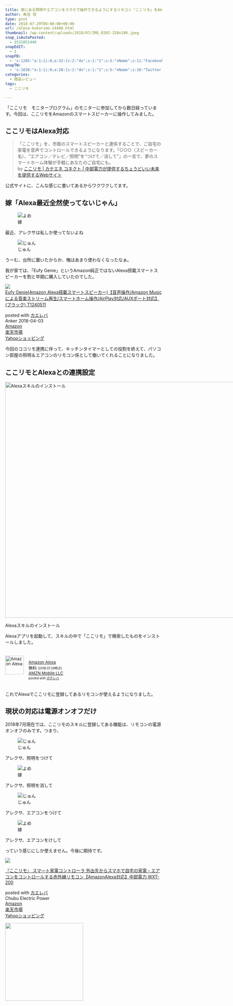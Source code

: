 ```yaml
---
title: 家にある照明やエアコンをスマホで操作できるようにするリモコン「ここリモ」をAmazonのAlexaと連携させた
author: 魚住 惇
type: post
date: 2018-07-29T08:00:00+00:00
url: /alexa-kokorimo-14488.html
thumbnail: /wp-content/uploads/2018/07/IMG_0202-320x180.jpeg
snap_isAutoPosted:
  - 1532851440
snapEdIT:
  - 1
snapFB:
  - 's:1205:"a:1:{i:0;a:32:{s:2:"do";s:1:"1";s:5:"nName";s:11:"Facebook #0";s:9:"msgFormat";s:51:"ブログを更新しました！%TITLE% %SITENAME%";s:6:"appKey";s:35:"x5g9aw2d4v22454x2w294d444a4p2b4u2z2";s:6:"appSec";s:69:"d3h0au284x2i5b4s224h5e414a4p2m5z2y2u2k584x24474e4w2p2y2d4w244q2748484";s:8:"postType";s:1:"A";s:8:"apiToUse";s:4:"fbfb";s:7:"fltrsOn";i:0;s:5:"fltrs";a:0:{}s:7:"proxyOn";i:0;s:7:"useSURL";i:0;s:1:"v";i:350;s:3:"tpt";s:0:"";s:4:"pgID";s:32:"627487850654942_2005089846228062";s:6:"imgUpl";s:1:"T";s:10:"riComments";i:0;s:12:"riCommentsAA";i:0;s:5:"proxy";a:2:{s:5:"proxy";s:0:"";s:2:"up";s:0:"";}s:9:"wpImgSize";s:4:"full";s:5:"glpid";s:0:"";s:4:"uMsg";s:0:"";s:11:"accessToken";s:175:"EAAMjGZBx2DIABAK9Shrq8A1facZBzmI7j4gQptvfrvrC0QRXFBjndKxoJdk1x3YCLY5zT01ivVoEhYZCv0wO4N4WlEb8wNRBgIgy8OvpQQfV1zmMs4Tfgs9r2rrWnoya0gsx9AgvoAlPCKCha6ZAYq5mszCg54MRDGptJQ0xegZDZD";s:8:"authUser";s:15:"627487850654942";s:12:"authUserName";s:10:"Jun Uozumi";s:8:"isPosted";s:1:"1";s:7:"postURL";s:62:"http://www.facebook.com/627487850654942/posts/2005089846228062";s:5:"pDate";s:19:"2018-07-29 08:04:00";s:9:"isAutoImg";s:1:"A";s:8:"imgToUse";s:0:"";s:9:"isAutoURL";s:1:"A";s:8:"urlToUse";s:0:"";s:4:"doFB";i:0;}}";'
snapTW:
  - 's:1038:"a:1:{i:0;a:28:{s:2:"do";s:1:"1";s:5:"nName";s:10:"Twitter #0";s:9:"msgFormat";s:40:"記事を書きました: %TITLE%  %URL%";s:6:"appKey";s:55:"x5g9a2494h465u554l434265454e306b4j4m474q3o3w5r4h3a3b4r3";s:6:"appSec";s:105:"d3h0ak37413l546f4u25615i4n4j3p4w384o305r3l336s5d4i4n4u3q354p3u2o4p433o50325b4m4f4r3s463t454y534r3s3l57406";s:7:"fltrsOn";i:0;s:5:"fltrs";a:0:{}s:7:"proxyOn";i:0;s:7:"useSURL";i:0;s:1:"v";i:350;s:5:"twURL";s:29:"https://twitter.com/jun3010me";s:11:"accessToken";s:50:"67790051-Zy1o3Z7D9ONCVqKqdP2QPAIhGVwkCADeltfZN9dth";s:14:"accessTokenSec";s:45:"k94u64BhC2TPT95vmy98nXsz1WUVhQEFSW2qnZM46Q5z1";s:5:"tw140";i:0;s:10:"riComments";i:0;s:11:"riCommentsM";i:0;s:12:"riCommentsAA";i:0;s:8:"attchImg";s:1:"1";s:9:"wpImgSize";s:4:"full";s:8:"isPosted";s:1:"1";s:4:"pgID";s:19:"1023479242577784833";s:7:"postURL";s:56:"https://twitter.com/jun3010me/status/1023479242577784833";s:5:"pDate";s:19:"2018-07-29 08:04:02";s:9:"isAutoImg";s:1:"A";s:8:"imgToUse";s:0:"";s:9:"isAutoURL";s:1:"A";s:8:"urlToUse";s:0:"";s:4:"doTW";i:0;}}";'
categories:
  - 商品レビュー
tags:
  - ここリモ

---
```

「ここリモ　モニタープログラム」のモニターに参加してから数日経っています。今回は、ここリモをAmazonのスマートスピーカーに操作してみました。

## ここリモはAlexa対応

> 「ここリモ」を、市販のスマートスピーカーと連係することで、ご自宅の家電を音声でコントロールできるようになります。「○○○（スピーカー名）、“エアコン／テレビ／照明”を“つけて／消して”」の一言で、夢のスマートホーム体験が手軽にあなたのご自宅にも。  
> by <a href="https://katene.chuden.jp/cocoremo/" title="ここリモ | カテエネ コネクト | 中部電力が提供するちょうどいい未来を提供するWebサイト" target="_blank">ここリモ | カテエネ コネクト | 中部電力が提供するちょうどいい未来を提供するWebサイト</a>

公式サイトに、こんな感じに書いてあるからワクワクしてます。

## 嫁「Alexa最近全然使ってないじゃん」

<div class="voice">
  <figure class="voice-img-right"> <img decoding="async" src="http://jun3010.me/files/yomes.jpg" alt="よめ" /><figcaption class="voice-img-description">嫁</figcaption></figure> 
  
  <div class="voice-text-left">
    <p class="voice-text">
      最近、アレクサは私しか使ってないよね
    </p>
  </div>
</div>

<div class="voice">
  <figure class="voice-img-left"> <img decoding="async" src="http://jun3010.me/files/juns.jpg" alt="じゅん" /><figcaption class="voice-img-description">じゅん</figcaption></figure> 
  
  <div class="voice-text-right">
    <p class="voice-text">
      うーむ、台所に置いたからか、俺はあまり使わなくなったなぁ。
    </p>
  </div>
</div>

我が家では、「Eufy Genie」というAmazon純正ではないAlexa搭載スマートスピーカーを割と早期に購入していたのでした。

<div class="cstmreba">
  <div class="kaerebalink-box">
    <div class="kaerebalink-image">
      <a href="https://www.amazon.co.jp/exec/obidos/ASIN/B07845QBH7/jn050191-22/" target="_blank" ><img decoding="async" src="https://images-fe.ssl-images-amazon.com/images/I/41d4Oa1WCrL._SL160_.jpg" style="border: none;" /></a>
    </div>
    <div class="kaerebalink-info">
      <div class="kaerebalink-name">
        <a href="https://www.amazon.co.jp/exec/obidos/ASIN/B07845QBH7/jn050191-22/" target="_blank" >Eufy Genie(Amazon Alexa搭載スマートスピーカー)【音声操作/Amazon Musicによる音楽ストリーム再生/スマートホーム操作/AirPlay対応/AUXポート対応】(ブラック) T1240511</a></p>
        <div class="kaerebalink-powered-date">
          posted with <a href="https://kaereba.com" rel="nofollow" target="_blank">カエレバ</a>
        </div>
      </div>
      <div class="kaerebalink-detail">
        Anker 2018-04-03
      </div>
      <div class="kaerebalink-link1">
        <div class="shoplinkamazon">
          <a href="https://www.amazon.co.jp/gp/search?keywords=eufy%20genie&#038;__mk_ja_JP=%E3%82%AB%E3%82%BF%E3%82%AB%E3%83%8A&#038;tag=jn050191-22" target="_blank" >Amazon</a>
        </div>
        <div class="shoplinkrakuten">
          <a href="https://hb.afl.rakuten.co.jp/hgc/10ef1d94.c90f9829.10ef1d95.53606a39/?pc=https%3A%2F%2Fsearch.rakuten.co.jp%2Fsearch%2Fmall%2Feufy%2520genie%2F-%2Ff.1-p.1-s.1-sf.0-st.A-v.2%3Fx%3D0%26scid%3Daf_ich_link_urltxt%26m%3Dhttp%3A%2F%2Fm.rakuten.co.jp%2F" target="_blank" >楽天市場</a>
        </div>
        <div class="shoplinkyahoo">
          <a href="//ck.jp.ap.valuecommerce.com/servlet/referral?sid=3040825&#038;pid=884909937&#038;vc_url=http%3A%2F%2Fsearch.shopping.yahoo.co.jp%2Fsearch%3Fp%3Deufy%2520genie&#038;vcptn=kaereba" target="_blank" >Yahooショッピング<img decoding="async" loading="lazy" src="//ad.jp.ap.valuecommerce.com/servlet/gifbanner?sid=3040825&#038;pid=884909937" height="1" width="1" border="0" /></a>
        </div>
      </div>
    </div>
    <div class="booklink-footer">
    </div>
  </div>
</div>

今回のココリモ連携に伴って、キッチンタイマーとしての役割を終えて、パソコン部屋の照明＆エアコンのリモコン係として働いてくれることになりました。

## ここリモとAlexaとの連携設定

<div id="attachment_14486" style="width: 1290px" class="wp-caption alignnone">
  <img aria-describedby="caption-attachment-14486" decoding="async" loading="lazy" class="alignnone size-full wp-image-14486" src="/wp-content/uploads/2018/07/Image.jpeg" alt="Alexaスキルのインストール" width="1280" height="758"  sizes="(max-width: 1280px) 100vw, 1280px" />
  
  <p id="caption-attachment-14486" class="wp-caption-text">
    Alexaスキルのインストール
  </p>
</div>

Alexaアプリを起動して、スキルの中で「ここリモ」で検索したものをインストールしました。

<div class="pochireba" style="text-align:left;font-size:small;padding:20px 0;zoom: 1;overflow: hidden;">
  <a href="https://itunes.apple.com/jp/app/amazon-alexa/id944011620?mt=8&#038;uo=4&#038;at=11l7gE" target="_blank" ><img decoding="async" loading="lazy" src="https://is3-ssl.mzstatic.com/image/thumb/Purple128/v4/39/7a/fa/397afa13-387c-5569-a33e-7bfb2a5bbea8/source/60x60bb.jpg" alt="Amazon Alexa" width="60" height="60" style="float:left;margin:0 15px 0 0;width:60px;height:60px;" class="pochi_img" /></a></p> 
  
  <div class="pochi_info" style="text-align:left;zoom: 1;overflow: hidden;">
    <div class="pochi_name">
      <a href="https://itunes.apple.com/jp/app/amazon-alexa/id944011620?mt=8&#038;uo=4&#038;at=11l7gE" target="_blank" >Amazon Alexa</a>
    </div>
    <div class="pochi_price" style="display:inline;">
      無料
    </div>
    <div class="pochi_time" style="font-size:x-small;display:inline;">
      (2018.07.29時点)
    </div>
    <div class="pochi_seller">
      <a href="https://itunes.apple.com/jp/developer/amzn-mobile-llc/id297606954?uo=4&#038;at=11l7gE" target="_blank" >AMZN Mobile LLC</a>
    </div>
    <div class="pochi_post" style="font-size:x-small;">
      posted with <a href="http://pochireba.com" rel="nofollow" target="_blank">ポチレバ</a>
    </div>
  </div>
  <div class="pochireba-footer" style="clear: left">
  </div>
</div>

これでAlexaでここリモに登録してあるリモコンが使えるようになりました。

## 現状の対応は電源オンオフだけ

2018年7月現在では、ここリモのスキルに登録してある機能は、リモコンの電源オンオフのみです。つまり、

<div class="voice">
  <figure class="voice-img-left"> <img decoding="async" src="http://jun3010.me/files/juns.jpg" alt="じゅん" /><figcaption class="voice-img-description">じゅん</figcaption></figure> 
  
  <div class="voice-text-right">
    <p class="voice-text">
      アレクサ、照明をつけて
    </p>
  </div>
</div>

<div class="voice">
  <figure class="voice-img-right"> <img decoding="async" src="http://jun3010.me/files/yomes.jpg" alt="よめ" /><figcaption class="voice-img-description">嫁</figcaption></figure> 
  
  <div class="voice-text-left">
    <p class="voice-text">
      アレクサ、照明を消して
    </p>
  </div>
</div>

<div class="voice">
  <figure class="voice-img-left"> <img decoding="async" src="http://jun3010.me/files/juns.jpg" alt="じゅん" /><figcaption class="voice-img-description">じゅん</figcaption></figure> 
  
  <div class="voice-text-right">
    <p class="voice-text">
      アレクサ、エアコンをつけて
    </p>
  </div>
</div>

<div class="voice">
  <figure class="voice-img-right"> <img decoding="async" src="http://jun3010.me/files/yomes.jpg" alt="よめ" /><figcaption class="voice-img-description">嫁</figcaption></figure> 
  
  <div class="voice-text-left">
    <p class="voice-text">
      アレクサ、エアコンをけして
    </p>
  </div>
</div>

っていう感じにしか使えません。今後に期待です。

<div class="cstmreba">
  <div class="kaerebalink-box">
    <div class="kaerebalink-image">
      <a href="https://www.amazon.co.jp/exec/obidos/ASIN/B07DL8FDSJ/jn050191-22/" target="_blank" rel="noopener"><img decoding="async" style="border: none;" src="https://images-fe.ssl-images-amazon.com/images/I/31hD%2BxCAEyL._SL160_.jpg" /></a>
    </div>
    <div class="kaerebalink-info">
      <div class="kaerebalink-name">
        <p>
          <a href="https://www.amazon.co.jp/exec/obidos/ASIN/B07DL8FDSJ/jn050191-22/" target="_blank" rel="noopener">『ここリモ』 スマ―ト家電コントローラ 外出先からスマホで自宅の家電・エアコンをコントロールする赤外線リモコン【AmazonAlexa対応】中部電力 WXT-200</a>
        </p>
        <div class="kaerebalink-powered-date">
          posted with <a href="https://kaereba.com" target="_blank" rel="nofollow noopener">カエレバ</a>
        </div>
      </div>
      <div class="kaerebalink-detail">
        Chubu Electric Power
      </div>
      <div class="kaerebalink-link1">
        <div class="shoplinkamazon">
          <a href="https://www.amazon.co.jp/gp/search?keywords=%E3%81%93%E3%81%93%E3%83%AA%E3%83%A2&__mk_ja_JP=%E3%82%AB%E3%82%BF%E3%82%AB%E3%83%8A&tag=jn050191-22" target="_blank" rel="noopener">Amazon</a>
        </div>
        <div class="shoplinkrakuten">
          <a href="https://hb.afl.rakuten.co.jp/hgc/10ef1d94.c90f9829.10ef1d95.53606a39/?pc=https%3A%2F%2Fsearch.rakuten.co.jp%2Fsearch%2Fmall%2F%25E3%2581%2593%25E3%2581%2593%25E3%2583%25AA%25E3%2583%25A2%2F-%2Ff.1-p.1-s.1-sf.0-st.A-v.2%3Fx%3D0%26scid%3Daf_ich_link_urltxt%26m%3Dhttp%3A%2F%2Fm.rakuten.co.jp%2F" target="_blank" rel="noopener">楽天市場</a>
        </div>
        <div class="shoplinkyahoo">
          <a href="//ck.jp.ap.valuecommerce.com/servlet/referral?sid=3040825&pid=884909937&vc_url=http%3A%2F%2Fsearch.shopping.yahoo.co.jp%2Fsearch%3Fp%3D%25E3%2581%2593%25E3%2581%2593%25E3%2583%25AA%25E3%2583%25A2&vcptn=kaereba" target="_blank" rel="noopener">Yahooショッピング<img decoding="async" loading="lazy" src="//ad.jp.ap.valuecommerce.com/servlet/gifbanner?sid=3040825&pid=884909937" width="1" height="1" border="0" /></a>
        </div>
      </div>
    </div>
    <div class="booklink-footer">
    </div>
  </div>
</div>

<a href="https://katene.chuden.jp/cocoremo/index.html?utm_source=amn_mi&#038;utm_medium=blog&#038;utm_campaign=cocoremo" rel="noopener" target="_blank"><img decoding="async" loading="lazy" class="alignnone wp-image-14472 size-full" src="/wp-content/uploads/2018/07/BC098CDD-F47A-45BE-B4C4-0DEDB81FEAD2.jpeg" alt="" width="250" height="250"  sizes="(max-width: 250px) 100vw, 250px" /></a>